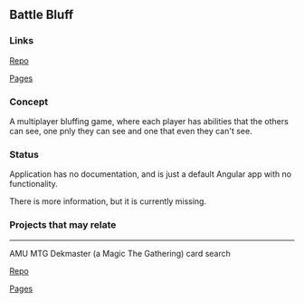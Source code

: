 <link rel="stylesheet" href="/main.css"/>

## Battle Bluff

### Links

[Repo](https://gitlab.com/amindunited/battle-bluff-game-poc)

[Pages](https://amindunited.gitlab.io/battle-bluff-game-poc)

### Concept

A multiplayer bluffing game, where each player has abilities that the others can see, one pnly they can see and one that even they can't see.

### Status
Application has no documentation, and is just a default Angular app with no functionality.

There is more information, but it is currently missing.

### Projects that may relate

----

AMU MTG Dekmaster (a Magic The Gathering) card search

[Repo](https://github.com/amindunited/amu-mtg-deckmaster)

[Pages](https://amindunited.github.io/amu-mtg-deckmaster/)
